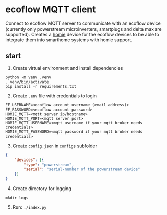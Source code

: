 # ecoflow MQTT client

Connect to ecoflow MQTT server to communicate with an ecoflow device (currently only powerstream microinverters, smartplugs and delta max are supported). Creates a [homie](https://homieiot.github.io/) device for the ecoflow devices to be able to integrate them into smarthome systems with homie support.

## start

1. Create virtual environment and install dependencies
```shell
python -m venv .venv
. venv/bin/activate
pip install -r requirements.txt
```

2. Create `.env` file with credentials to login
```dotenv
EF_USERNAME=<ecoflow account username (email address)>
EF_PASSWORD=<ecoflow account password>
HOMIE_MQTT=<mqtt server ip/hostname>
HOMIE_MQTT_PORT=<mqtt server port>
HOMIE_MQTT_USERNAME=<mqtt username if your mqtt broker needs credentials>
HOMIE_MQTT_PASSWORD=<mqtt password if your mqtt broker needs credentials>
```

3. Create `config.json` in `configs` subfolder
```json
{
    "devices": [{
        "type": "powerstream",
        "serial": "serial-number of the powerstream device"
    }]
}

```
4. Create directory for logging
```shell
mkdir logs
```

5. Run: `./index.py`
